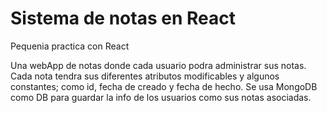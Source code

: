 # Sistema de notas en React
Pequenia practica con React

Una webApp de notas donde cada usuario podra administrar sus notas.
Cada nota tendra sus diferentes atributos modificables y algunos constantes; como id, fecha de creado y fecha de hecho.
Se usa MongoDB como DB para guardar la info de los usuarios como sus notas asociadas.
